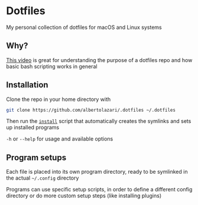 # Dotfiles
My personal collection of dotfiles for macOS and Linux systems

## Why?
[This video](https://www.youtube.com/watch?v=mSXOYhfDFYo) is great for understanding the purpose of a dotfiles repo and how basic bash scripting works in general

## Installation
Clone the repo in your home directory with
```bash
git clone https://github.com/albertolazari/.dotfiles ~/.dotfiles
```

Then run the [`install`](install) script that automatically creates the symlinks and sets up installed programs

`-h` or `--help` for usage and available options

## Program setups
Each file is placed into its own program directory, ready to be symlinked in the actual `~/.config` directory

Programs can use specific setup scripts, in order to define a different config directory or do more custom setup steps (like installing plugins)
